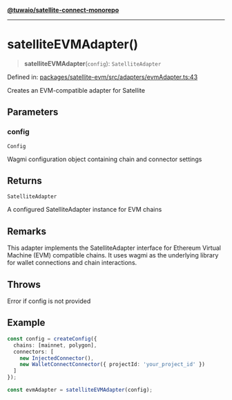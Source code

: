 [**@tuwaio/satellite-connect-monorepo**](../../../README.md)

***

# satelliteEVMAdapter()

> **satelliteEVMAdapter**(`config`): `SatelliteAdapter`

Defined in: [packages/satellite-evm/src/adapters/evmAdapter.ts:43](https://github.com/TuwaIO/satellite-connect/blob/3665b1d14479f81479de58c9ee0423967cf0e219/packages/satellite-evm/src/adapters/evmAdapter.ts#L43)

Creates an EVM-compatible adapter for Satellite

## Parameters

### config

`Config`

Wagmi configuration object containing chain and connector settings

## Returns

`SatelliteAdapter`

A configured SatelliteAdapter instance for EVM chains

## Remarks

This adapter implements the SatelliteAdapter interface for Ethereum Virtual Machine (EVM) compatible chains.
It uses wagmi as the underlying library for wallet connections and chain interactions.

## Throws

Error if config is not provided

## Example

```typescript
const config = createConfig({
  chains: [mainnet, polygon],
  connectors: [
    new InjectedConnector(),
    new WalletConnectConnector({ projectId: 'your_project_id' })
  ]
});

const evmAdapter = satelliteEVMAdapter(config);
```
